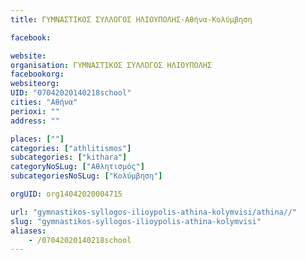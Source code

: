 ```yaml
---
title: ΓΥΜΝΑΣΤΙΚΟΣ ΣΥΛΛΟΓΟΣ ΗΛΙΟΥΠΟΛΗΣ-Αθήνα-Κολύμβηση

facebook:

website:
organisation: ΓΥΜΝΑΣΤΙΚΟΣ ΣΥΛΛΟΓΟΣ ΗΛΙΟΥΠΟΛΗΣ
facebookorg:
websiteorg:
UID: "07042020140218school"
cities: "Αθήνα"
perioxi: ""
address: ""

places: [""]
categories: ["athlitismos"]
subcategories: ["kithara"]
categoryNoSLug: ["Αθλητισμός"]
subcategoriesNoSLug: ["Κολύμβηση"]

orgUID: org14042020004715

url: "gymnastikos-syllogos-ilioypolis-athina-kolymvisi/athina//"
slug: "gymnastikos-syllogos-ilioypolis-athina-kolymvisi"
aliases:
    - /07042020140218school
---
```





